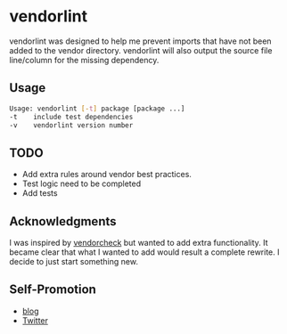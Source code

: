 # vendorlint

vendorlint was designed to help me prevent imports that have not been added to the vendor directory. 
vendorlint will also output the source file line/column for the missing dependency.

## Usage

  ```bash
Usage: vendorlint [-t] package [package ...]
  -t	include test dependencies
  -v	vendorlint version number
  ```

## TODO

  * Add extra rules around vendor best practices.
  * Test logic need to be completed
  * Add tests

## Acknowledgments

  I was inspired by [vendorcheck](https://github.com/FiloSottile/vendorcheck) but wanted to add extra functionality.
  It became clear that what I wanted to add would result a complete rewrite. I decide to just start something new.

## Self-Promotion

  * [blog](http://dweb.io/)
  * [Twitter](http://twitter.com/mephux)
